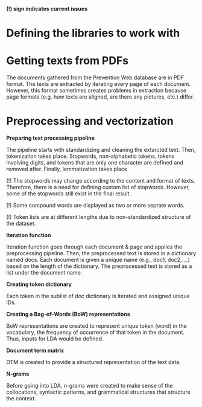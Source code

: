**(!) sign indicates current issues**

# Defining the libraries to work with
# Getting texts from PDFs
The documents gathered from the Prevention Web database are in PDF format. The texts are extracted by iterating every page of each document. 
However, this format sometimes creates problems in extraction because page formats (e.g. how texts are aligned, are there any pictures, etc.) differ.
# Preprocessing and vectorization
**Preparing text processing pipeline**

The pipeline starts with standardizing and cleaning the extarcted text. Then, tokenization takes place. Stopwords, non-alphabetic tokens, tokens involving digits, and tokens that are only one character are defined and removed after. Finally, lemmatization takes place.

(!) The stopwords may change according to the content and format of texts. Therefore, there is a need for defining custom list of stopwords. However, some of the stopwords still exist in the final result. 

(!) Some compound words are displayed as two or more seprate words.

(!) Token lists are at different lengths due to non-standardized structure of the dataset. 

**Iteration function**

Iteration function goes through each document & page and applies the preprocessing pipeline. Then, the preprocessed text is stored in a dictionary named docs. Each document is given a unique name (e.g., doc1, doc2, ...) based on the length of the dictionary. The preprocessed text is stored as a list under the document name. 

**Creating token dictionary**

Each token in the sublist of doc dictionary is iterated and assigned unique IDs. 

**Creating a Bag-of-Words (BoW) representations**

BoW representations are created to represent unique token (word) in the vocabulary, the frequency of occurrence of that token in the document. Thus, inputs for LDA would be defined. 

**Document term matrix**

DTM is created to provide a structured representation of the text data.

**N-grams**

Before going into LDA, n-grams were created to make sense of the collocations, syntactic patterns, and grammatical structures that structure the context.
